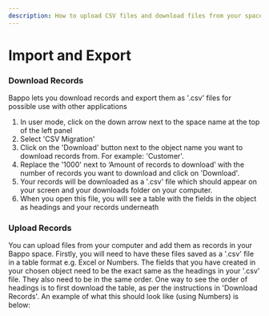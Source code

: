 ```yaml
---
description: How to upload CSV files and download files from your space
---
```


# Import and Export

### Download Records

Bappo lets you download records and export them as '.csv' files for possible use with other applications

1. In user mode, click on the down arrow next to the space name at the top of the left panel
2. Select 'CSV Migration' 
3. Click on the 'Download' button next to the object name you want to download records from. For example: 'Customer'.
4. Replace the '1000' next to ‘Amount of records to download’ with the number of records you want to download and click on 'Download'.
5. Your records will be downloaded as a '.csv' file which should appear on your screen and your downloads folder on your computer.
6. When you open this file, you will see a table with the fields in the object as headings and your records underneath

### Upload Records

You can upload files from your computer and add them as records in your Bappo space. Firstly, you will need to have these files saved as a '.csv' file in a table format e.g. Excel or Numbers. The fields that you have created in your chosen object need to be the exact same as the headings in your '.csv' file. They also need to be in the same order. One way to see the order of headings is to first download the table, as per the instructions in 'Download Records'. An example of what this should look like \(using Numbers\) is below:

